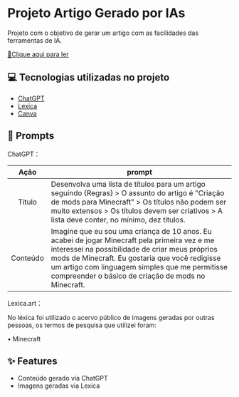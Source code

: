 # Projeto Artigo Gerado por IAs
Projeto com o objetivo de gerar um artigo com as facilidades das ferramentas de IA. 

<a href="[https://github.com/Kaic-Furushima/eBook-EletricidadeVermelha-DIO/blob/main/output/Eletricidade%20Vermelha.pdf](https://github.com/Kaic-Furushima/Artigo-IA-DIO/blob/main/artigo/artigo.md)" title="View now"> 📕Clique aqui para ler</a>

## 💻 Tecnologias utilizadas no projeto

- [ChatGPT](https://chat.openai.com/) 
- [Lexica](lexica.art)
- [Canva](https://www.canva.com)

## 🧠 Prompts

ChatGPT：

|   Ação   | prompt                                                                                                                                                                                                                                                                         |
| :------: | ------------------------------------------------------------------------------------------------------------------------------------------------------------------------------------------------------------------------------------------------------------------------------ |
|  Título  | Desenvolva uma lista de títulos para um artigo seguindo {Regras} > O assunto do artigo é "Criação de mods para Minecraft" > Os títulos não podem ser muito extensos > Os títulos devem ser criativos > A lista deve conter, no mínimo, dez títulos.|
| Conteúdo | Imagine que eu sou uma criança de 10 anos. Eu acabei de jogar Minecraft pela primeira vez e me interessei na possibilidade de criar meus próprios mods de Minecraft. Eu gostaria que você redigisse um artigo com linguagem simples que me permitisse compreender o básico de criação de mods no Minecraft.|

Lexica.art：

No léxica foi utilizado o acervo público de imagens geradas por outras pessoas, os termos de pesquisa que utilizei foram:

• Minecraft

## ✨ Features

- Conteúdo gerado via ChatGPT
- Imagens geradas via Lexica
